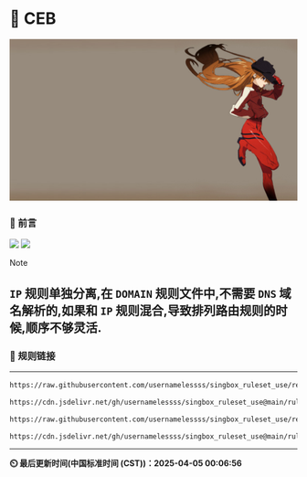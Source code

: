 
# 🧸 CEB
![](https://raw.githubusercontent.com/usernamelessss/picture-bed/main/images/202504042256831.jpg)
### 📣 前言
![](https://shields.io/badge/-移除重复规则-ff69b4) ![](https://shields.io/badge/-IP&nbsp;规则单独存放不与&nbsp;DOMAIN&nbsp;等混合-green)
> [!NOTE]
**`IP` 规则单独分离,在 `DOMAIN` 规则文件中,不需要 `DNS` 域名解析的,如果和 `IP` 规则混合,导致排列路由规则的时候,顺序不够灵活.**
---

###  🔗 规则链接
---

```url
https://raw.githubusercontent.com/usernamelessss/singbox_ruleset_use/refs/heads/main/rule/CEB/CEB_No_IP.json
```

```url
https://cdn.jsdelivr.net/gh/usernamelessss/singbox_ruleset_use@main/rule/CEB/CEB_No_IP.json
```

```url
https://raw.githubusercontent.com/usernamelessss/singbox_ruleset_use/refs/heads/main/rule/CEB/CEB_No_IP.srs
```

```url
https://cdn.jsdelivr.net/gh/usernamelessss/singbox_ruleset_use@main/rule/CEB/CEB_No_IP.srs
```

---
**⏲️ 最后更新时间(中国标准时间 (CST))：2025-04-05 00:06:56**